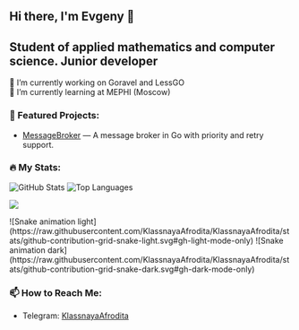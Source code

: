 ## Hi there, I'm Evgeny 👋
## Student of applied mathematics and computer science. Junior developer

<!--
**KlassnayaAfrodita/KlassnayaAfrodita** is a ✨ _special_ ✨ repository because its `README.md` (this file) appears on your GitHub profile.

Here are some ideas to get you started:


-->
🔭 I’m currently working on Goravel and LessGO\
🌱 I’m currently learning at MEPHI (Moscow)
### 🔧 Featured Projects:
- [MessageBroker](https://github.com/KlassnayaAfrodita/AfroditaMQ) — A message broker in Go with priority and retry support.
### :fire: My Stats: 
![GitHub Stats](https://github-readme-stats.vercel.app/api?username=KlassnayaAfrodita&show_icons=true&theme=buefy)
![Top Languages](https://github-readme-stats.vercel.app/api/top-langs/?username=KlassnayaAfrodita&layout=compact&theme=buefy)

<p>
  <a href="https://skillicons.dev">
    <img src="https://skillicons.dev/icons?i=go,python,java,docker,git,github,postgresql,redis,mongodb"/>
  </a>
</p>
![Snake animation light](https://raw.githubusercontent.com/KlassnayaAfrodita/KlassnayaAfrodita/stats/github-contribution-grid-snake-light.svg#gh-light-mode-only)
![Snake animation dark](https://raw.githubusercontent.com/KlassnayaAfrodita/KlassnayaAfrodita/stats/github-contribution-grid-snake-dark.svg#gh-dark-mode-only)

### 📫 How to Reach Me:
- Telegram: [KlassnayaAfrodita](https://t.me/MyNameIsEKJ)


